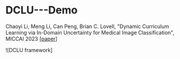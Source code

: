 # DCLU---Demo
Chaoyi Li, Meng Li, Can Peng, Brian C. Lovell, "Dynamic Curriculum Learning via In-Domain Uncertainty for Medical Image Classification", MICCAI 2023 [[paper]](https://link.springer.com/chapter/10.1007/978-3-031-43904-9_72)

![DCLU framework]
